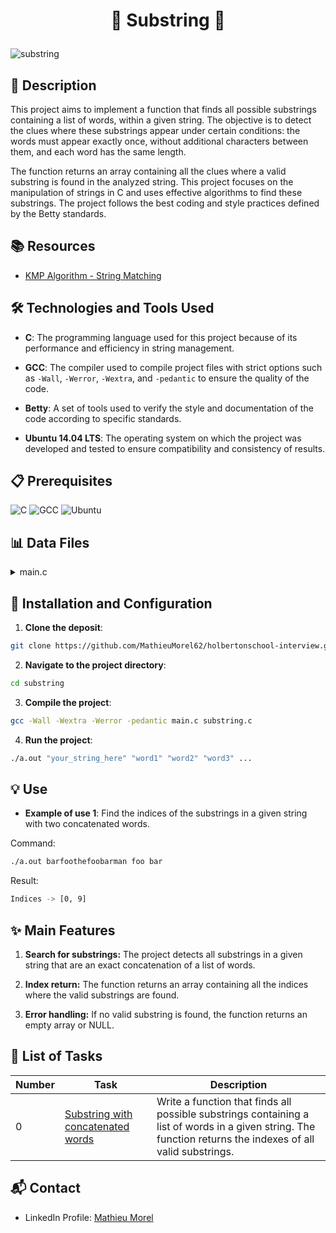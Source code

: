 # <p align="center">🌟 Substring 🌟</p>

![substring](https://github.com/user-attachments/assets/f8baae9d-ec7c-4d53-ae41-1c9aaacb3ba7)

## 📝 Description

This project aims to implement a function that finds all possible substrings containing a list of words, within a given string. The objective is to detect the clues where these substrings appear under certain conditions: the words must appear exactly once, without additional characters between them, and each word has the same length.

The function returns an array containing all the clues where a valid substring is found in the analyzed string. This project focuses on the manipulation of strings in C and uses effective algorithms to find these substrings. The project follows the best coding and style practices defined by the Betty standards.

## 📚 Resources

- [KMP Algorithm - String Matching](https://www.geeksforgeeks.org/kmp-algorithm-for-pattern-searching/)

## 🛠️ Technologies and Tools Used

- **C**: The programming language used for this project because of its performance and efficiency in string management.

- **GCC**: The compiler used to compile project files with strict options such as `-Wall`, `-Werror`, `-Wextra`, and `-pedantic` to ensure the quality of the code.

- **Betty**: A set of tools used to verify the style and documentation of the code according to specific standards.

- **Ubuntu 14.04 LTS**: The operating system on which the project was developed and tested to ensure compatibility and consistency of results.

## 📋 Prerequisites

![C](https://img.shields.io/badge/C-89-brightgreen)
![GCC](https://img.shields.io/badge/gcc-4.8.4-blue)
![Ubuntu](https://img.shields.io/badge/Ubuntu-14.04%20LTS-orange)

## 📊 Data Files

<details>
<summary>main.c</summary>
<br>

```c
#include <stdlib.h>
#include <stdio.h>

#include "substring.h"

int main(int ac, char const **av)
{
    char const *s;
    char const **words;
    int nb_words;
    int *indices;
    int n;
    int i;

    if (ac < 2)
    {
        fprintf(stderr, "Usage: %s <string> [word [word2 ...]]\n", av[0]);
        return (EXIT_FAILURE);
    }

    s = av[1];
    words = av + 2;
    nb_words = ac - 2;

    indices = find_substring(s, words, nb_words, &n);

    printf("Indices -> [");
    for (i = 0; i < n; i++)
    {
        if (i)
            printf(", ");
        printf("%d", indices[i]);
    }
    printf("]\n");

    return (EXIT_SUCCESS);
}
```
</details>

## 🚀 Installation and Configuration

1. **Clone the deposit**:

```bash
git clone https://github.com/MathieuMorel62/holbertonschool-interview.git
```

2. **Navigate to the project directory**:

```bash
cd substring
```

3. **Compile the project**:

```bash
gcc -Wall -Wextra -Werror -pedantic main.c substring.c
```

4. **Run the project**:

```bash
./a.out "your_string_here" "word1" "word2" "word3" ...
```

## 💡 Use

- **Example of use 1**: Find the indices of the substrings in a given string with two concatenated words.

Command:

```bash
./a.out barfoothefoobarman foo bar
```

Result:

```bash
Indices -> [0, 9]
```

## ✨ Main Features

1. **Search for substrings:** The project detects all substrings in a given string that are an exact concatenation of a list of words.

2. **Index return:** The function returns an array containing all the indices where the valid substrings are found.

3. **Error handling:** If no valid substring is found, the function returns an empty array or NULL.

## 📝 List of Tasks

| Number | Task | Description |
| ------ | --------------------- | ----------------------------------------------------------------------------------------- |
| 0 | [Substring with concatenated words](https://github.com/MathieuMorel62/holbertonschool-interview/tree/main/substring) | Write a function that finds all possible substrings containing a list of words in a given string. The function returns the indexes of all valid substrings. |

## 📬 Contact

- LinkedIn Profile: [Mathieu Morel](https://www.linkedin.com/in/mathieumorel62/)
